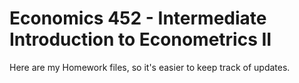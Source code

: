 # Economics 452 - Intermediate Introduction to Econometrics II
Here are my Homework files, so it's easier to keep track of updates.
